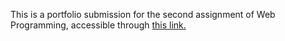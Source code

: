 This is a portfolio submission for the second assignment of Web Programming, accessible through <a href="phavanee.github.io/">this link.</a>
